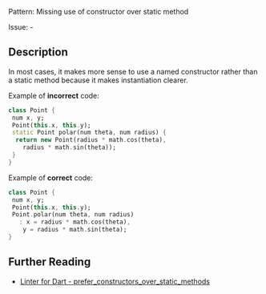 Pattern: Missing use of constructor over static method

Issue: -

## Description

In most cases, it makes more sense to use a named constructor rather than a static method because it makes instantiation clearer.

Example of **incorrect** code:
```dart
class Point {
 num x, y;
 Point(this.x, this.y);
 static Point polar(num theta, num radius) {
  return new Point(radius * math.cos(theta),
    radius * math.sin(theta));
 }
}
```

Example of **correct** code:
```dart
class Point {
 num x, y;
 Point(this.x, this.y);
 Point.polar(num theta, num radius)
   : x = radius * math.cos(theta),
    y = radius * math.sin(theta);
}
```

## Further Reading

* [Linter for Dart - prefer_constructors_over_static_methods](https://dart.dev/tools/linter-rules/prefer_constructors_over_static_methods)